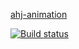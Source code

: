 [ahj-animation](https://tatiana0325.github.io/ahj-animation/)

[![Build status](https://ci.appveyor.com/api/projects/status/c5y3c7ov0kdabs1v?svg=true)](https://ci.appveyor.com/project/Tatiana0325/ahj-animation)
